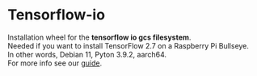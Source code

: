 # Tensorflow-io
Installation wheel for the **tensorflow io gcs filesystem**.<br/>
Needed if you want to install TensorFlow 2.7 on a Raspberry Pi Bullseye.<br/>
In other words, Debian 11, Pyton 3.9.2, aarch64.<br/>
For more info see our [guide](https://qengineering.eu/install-tensorflow-2.7-on-raspberry-64-os.html).<br/>

